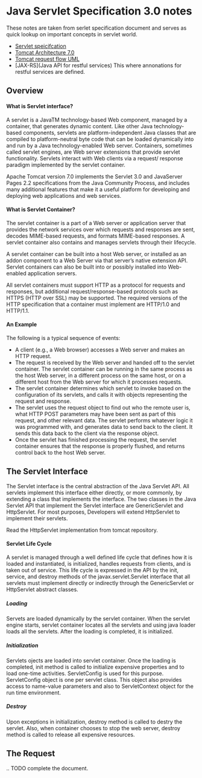 # Java Servlet Specification 3.0 notes

These notes are taken from serlet specification document and serves as quick lookup on important concepts in servlet world.
- [Servlet speicifcation]([http://download.oracle.com/otn-pub/jcp/servlet-3.0-fr-eval-oth-JSpec/servlet-3_0-final-spec.pdf?AuthParam=1474584492_e4c067fb0eb1dd1c6b4acd0fccd4ef0d)
- [Tomcat Architecture 7.0](http://tomcat.apache.org/tomcat-7.0-doc/architecture/)
- [Tomcat request flow UML](http://tomcat.apache.org/tomcat-7.0-doc/architecture/requestProcess/request-process.png)
- [JAX-RS](Java API for restful services) This where annonations for restful services are defined.

## Overview

#### What is Servlet interface?
A servlet is a JavaTM technology-based Web component, managed by a container,
that generates dynamic content. Like other Java technology-based components,
servlets are platform-independent Java classes that are compiled to platform-neutral
byte code that can be loaded dynamically into and run by a Java technology-enabled
Web server. Containers, sometimes called servlet engines, are Web server extensions
that provide servlet functionality. Servlets interact with Web clients via a request/
response paradigm implemented by the servlet container. 

Apache Tomcat version 7.0 implements the Servlet 3.0 and JavaServer Pages 2.2 specifications from the Java Community Process, and includes many additional features that make it a useful platform for developing and deploying web applications and web services.

#### What is Servlet Container?
The servlet container is a part of a Web server or application server that provides the
network services over which requests and responses are sent, decodes MIME-based
requests, and formats MIME-based responses. A servlet container also contains and
manages servlets through their lifecycle.

A servlet container can be built into a host Web server, or installed as an addon
component to a Web Server via that server’s native extension API. Servlet containers
can also be built into or possibly installed into Web-enabled application
servers.

All servlet containers must support HTTP as a protocol for requests and
responses, but additional request/response-based protocols such as HTTPS (HTTP
over SSL) may be supported. The required versions of the HTTP specification that
a container must implement are HTTP/1.0 and HTTP/1.1. 

#### An Example
The following is a typical sequence of events:
- A client (e.g., a Web browser) accesses a Web server and makes an HTTP request.
- The request is received by the Web server and handed off to the servlet container.
The servlet container can be running in the same process as the host Web server,
in a different process on the same host, or on a different host from the Web server
for which it processes requests.
- The servlet container determines which servlet to invoke based on the
configuration of its servlets, and calls it with objects representing the request and
response.
- The servlet uses the request object to find out who the remote user is, what HTTP
POST parameters may have been sent as part of this request, and other relevant
data. The servlet performs whatever logic it was programmed with, and generates
data to send back to the client. It sends this data back to the client via the
response object.
- Once the servlet has finished processing the request, the servlet container ensures
that the response is properly flushed, and returns control back to the host Web
server.

## The Servlet Interface
The Servlet interface is the central abstraction of the Java Servlet API. All servlets
implement this interface either directly, or more commonly, by extending a class that
implements the interface. The two classes in the Java Servlet API that implement the
Servlet interface are GenericServlet and HttpServlet. For most purposes,
Developers will extend HttpServlet to implement their servlets.

Read the HttpServlet implementation from tomcat repository.

#### Servlet Life Cycle
A servlet is managed through a well defined life cycle that defines how it is loaded
and instantiated, is initialized, handles requests from clients, and is taken out of
service. This life cycle is expressed in the API by the init, service, and destroy
methods of the javax.servlet.Servlet interface that all servlets must implement
directly or indirectly through the GenericServlet or HttpServlet abstract classes.

##### Loading
Servets are loaded dynamically by the servlet container. When the servlet engine starts, servlet container locates all the servlets and using java loader loads all the servlets. After the loading is completed, it is initialized.

##### Initialization
Servlets ojects are loaded into servlet container. Once the loading is completed, init method is called to initialize expensive properties and to load one-time activities. ServletConfig is used for this purpose. ServletConfig object is one per servlet class. This object also provides access to name-value parameters and also to ServletContext object for the run time environment.

##### Destroy
Upon exceptions in initialization, destroy method is called to destry the servlet. Also, when container chooses to stop the web server, destroy method is called to release all expensive resources.

## The Request

.. TODO complete the document.

